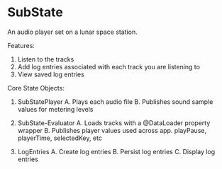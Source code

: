 # SubState

An audio player set on a lunar space station.

Features:

1. Listen to the tracks
2. Add log entries associated with each track you are listening to
3. View saved log entries

Core State Objects:

1. SubStatePlayer 
	A. Plays each audio file
	B. Publishes sound sample values for metering levels
	
2. SubState-Evaluator
	A. Loads tracks with a @DataLoader property wrapper
	B. Publishes player values used across app. playPause, playerTime, selectedKey, etc
	
3. LogEntries
	A. Create log entries
	B. Persist log entries
	C. Display log entries


